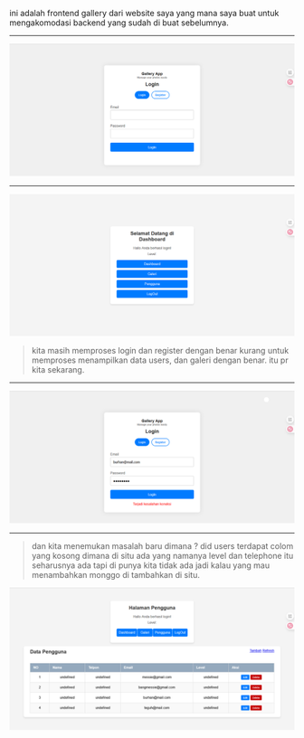 ini adalah frontend gallery dari website saya yang mana saya buat untuk mengakomodasi backend yang sudah di buat sebelumnya.

---
![login](image-1.png)

---
![dashboard](image.png)

> kita masih memproses login dan register dengan benar kurang untuk memproses menampilkan data users, dan galeri dengan benar. itu pr kita sekarang.

---

![alt text](image-2.png)

---

> dan kita menemukan masalah baru dimana ? did users terdapat colom yang kosong dimana di situ ada yang namanya level dan telephone itu seharusnya ada tapi di punya kita tidak ada jadi kalau yang mau menambahkan monggo di tambahkan di situ.

![alt text](image-3.png)